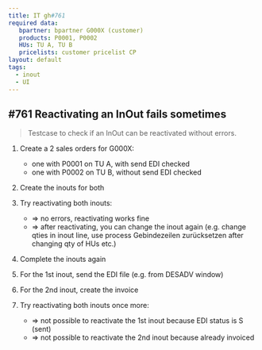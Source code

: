 ```yaml
---
title: IT gh#761
required data:
   bpartner: bpartner G000X (customer)
   products: P0001, P0002
   HUs: TU A, TU B
   pricelists: customer pricelist CP   
layout: default
tags:
  - inout
  - UI
---
```

## #761 Reactivating an InOut fails sometimes

> Testcase to check if an InOut can be reactivated without errors.


1. Create a 2 sales orders for G000X:
	* one with P0001 on TU A, with send EDI checked
	* one with P0002 on TU B, without send EDI checked
	
1. Create the inouts for both

1. Try reactivating both inouts:
	* => no errors, reactivating works fine
	* => after reactivating, you can change the inout again (e.g. change qties in inout line, use process Gebindezeilen zurücksetzen after changing qty of HUs etc.)
	
1. Complete the inouts again

1. For the 1st inout, send the EDI file (e.g. from DESADV window)

1. For the 2nd inout, create the invoice

1. Try reactivating both inouts once more:
	* => not possible to reactivate the 1st inout because EDI status is S (sent)
	* => not possible to reactivate the 2nd inout because already invoiced
	
